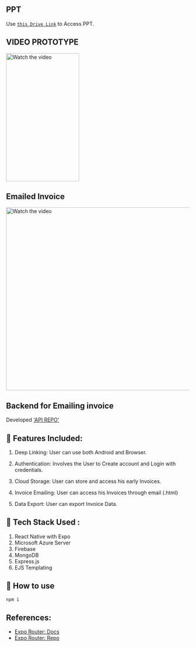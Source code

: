 


## PPT  
Use [`this Drive Link`](https://drive.google.com/file/d/1zKkSb_6k838HNg-Fdw2KbmkQokPiGiVu/view?usp=sharing) to Access  PPT.

## VIDEO PROTOTYPE
<img src="https://github.com/JatSh1804/Invoice-SIH/blob/main/components/login.png?raw=true" alt="Watch the video" width="200" height="350">


## Emailed Invoice
<img src="https://github.com/JatSh1804/Invoice-SIH/blob/main/components/mailedInvoice.png?raw=true" alt="Watch the video" alt="Emailed Invoice" width="800" height="500">




## Backend for Emailing invoice
Developed ['API REPO'](https://github.com/rahul-singh01/invoice_generator_backend_SIH) 



## 📝 Features Included:
1. Deep Linking: User can use both Android and Browser.

2. Authentication: Involves the User to Create account and Login with credentials.

3. Cloud Storage:  User can store and access his early Invoices.

4. Invoice Emailing: User can access his Invoices through email (.html)

5. Data Export: User can export Invoice Data.


## 📝 Tech Stack Used :
1. React Native with Expo
2. Microsoft Azure Server 
3. Firebase
4. MongoDB
5. Express.js
6. EJS Templating

## 🚀 How to use
```sh
npm i 
```



## References:

- [Expo Router: Docs](https://expo.github.io/router)
- [Expo Router: Repo](https://github.com/expo/router)
